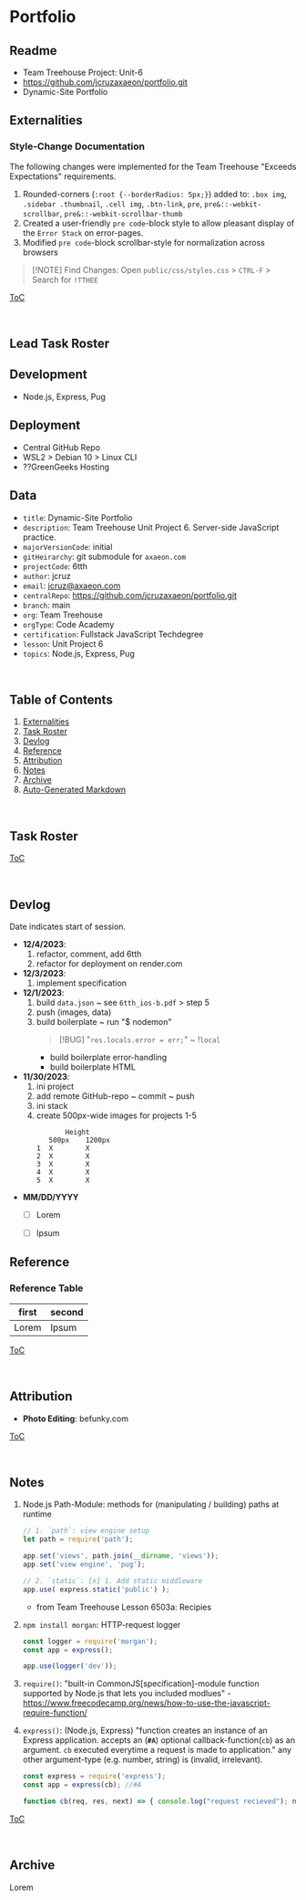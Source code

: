 

# Portfolio

## Readme
- Team Treehouse Project: Unit-6
- https://github.com/jcruzaxaeon/portfolio.git
- Dynamic-Site Portfolio

## Externalities

### Style-Change Documentation
The following changes were implemented for the Team Treehouse "Exceeds Expectations" requirements.

1. Rounded-corners (`:root {--borderRadius: 5px;}`) added to: `.box img`, `.sidebar .thumbnail`, `.cell img`, `.btn-link`, `pre`, `pre&::-webkit-scrollbar`, `pre&::-webkit-scrollbar-thumb`
1. Created a user-friendly `pre code`-block style to allow pleasant display of the `Error Stack` on error-pages.
1. Modified `pre code`-block scrollbar-style for normalization across browsers

> [!NOTE] Find Changes: Open `public/css/styles.css` > `CTRL-F` > Search for `!TTHEE`

[ToC](#table-of-contents)

<br>

## Lead Task Roster

## Development
- Node.js, Express, Pug

## Deployment
- Central GitHub Repo
- WSL2 > Debian 10 > Linux CLI
- ??GreenGeeks Hosting

## Data
- `title`: Dynamic-Site Portfolio
- `description`: Team Treehouse Unit Project 6. Server-side JavaScript practice.
- `majorVersionCode`: initial
- `gitHeirarchy`: git submodule for `axaeon.com`
- `projectCode`: 6tth
- `author`: jcruz
- `email`: jcruz@axaeon.com
- `centralRepo`: https://github.com/jcruzaxaeon/portfolio.git
- `branch`: main
- `org`: Team Treehouse
- `orgType`: Code Academy
- `certification`: Fullstack JavaScript Techdegree
- `lesson`: Unit Project 6
- `topics`: Node.js, Express, Pug

<br>



## Table of Contents
1. [Externalities](#externalities)
1. [Task Roster](#task-roster)
1. [Devlog](#devlog)
1. [Reference](#reference)
1. [Attribution](#attribution)
1. [Notes](#notes)
1. [Archive](#archive)
1. [Auto-Generated Markdown](#auto-generated-markdown-jsdoc3-for-appjs)

<br>



## Task Roster


[ToC](#table-of-contents)

<br>



## Devlog
Date indicates start of session.
- **12/4/2023**:
   1. refactor, comment, add 6tth
   1. refactor for deployment on render.com
- **12/3/2023**:
   1. implement specification
- **12/1/2023**:
   1. build `data.json` ~ see `6tth_ios-b.pdf` > step 5
   1. push (images, data)
   1. build boilerplate ~ run "$ nodemon"
      >[!BUG]
      >"`res.locals.error = err;`" ~ !`local` 
      - build boilerplate error-handling
      - build boilerplate HTML
- **11/30/2023**:
   1. ini project
   1. add remote GitHub-repo ~ commit ~ push
   1. ini stack
   1. create 500px-wide images for projects 1-5
      ```
             Height
         500px    1200px
      1  X        X
      2  X        X
      3  X        X
      4  X        X
      5  X        X
      ```
- **MM/DD/YYYY**
   - [ ] Lorem
   	- [ ] Ipsum



## Reference

### Reference Table
| first         | second                           |
| ------------- | -------------------------------- |
| Lorem         | Ipsum                            |

[ToC](#table-of-contents)

<br>



## Attribution
- **Photo Editing**: befunky.com

[ToC](#table-of-contents)

<br>



## Notes

1. Node.js Path-Module: methods for (manipulating / building) paths at runtime
   
   ```javascript
   // 1. `path`: view engine setup
   let path = require('path');
   
   app.set('views', path.join(__dirname, 'views'));
   app.set('view engine', 'pug');
   
   // 2. `static`: [x] 1. Add static middleware
   app.use( express.static('public') );
   ```
   - from Team Treehouse Lesson 6503a: Recipies

1. `npm install morgan`: HTTP-request logger
   ```javascript
   const logger = require('morgan');
   const app = express();

   app.use(logger('dev'));
   ```

1. `require()`: "built-in CommonJS[specification]-module function supported by Node.js that lets you included modlues" -https://www.freecodecamp.org/news/how-to-use-the-javascript-require-function/

1. `express()`: (Node.js, Express) "function creates an instance of an Express application.  accepts an (**`#A`**) optional callback-function(`cb`) as an argument.  `cb` executed everytime a request is made to application."  any other argument-type (e.g. number, string) is (invalid, irrelevant).
   ```javascript
   const express = require('express');
   const app = express(cb); //#A

   function cb(req, res, next) => { console.log("request recieved"); next(); }
   ```


[ToC](#table-of-contents)

<br>



## Archive
Lorem

